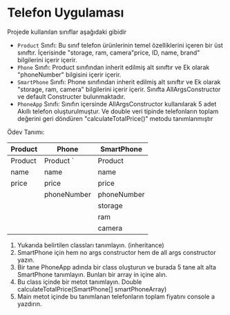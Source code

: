 # Telefon Uygulaması

Projede kullanılan sınıflar aşağıdaki gibidir

-   `Product` Sınıfı: Bu sınıf telefon ürünlerinin temel özelliklerini içeren bir üst sınıftır. İçerisinde "storage, ram, camera"price, ID, name, brand" bilgilerini içerir içerir.
-   `Phone` Sınıfı: Product sınıfından inherit edilmiş alt sınıftır ve Ek olarak "phoneNumber" bilgisini içerir içerir.
-   `SmartPhone` Sınıfı: Phone sınıfından inherit edilmiş alt sınıftır ve Ek olarak "storage, ram, camera" bilgilerini içerir içerir. Sınıfta AllArgsConstructor ve default Constructer bulunmaktadır.
-   `PhoneApp` Sınıfı: Sınıfın içersinde AllArgsConstructor kullanılarak 5 adet Akıllı telefon oluşturulmuştur. Ve double veri tipinde telefonların toplam değerini geri döndüren "calculateTotalPrice()" metodu tanımlanmıştır

Ödev Tanımı:

|     Product    |            Phone              |      SmartPhone             |
|----------------|-------------------------------|-----------------------------|
|Product         |Product           `            |Product                      |
|name            |name                           |name                         |
|price           |price                          |price                        |
|                |phoneNumber                    |phoneNumber                  |
|                |                               |storage                      |
|                |                               |ram                          |
|                |                               |camera                       |

1. Yukarıda belirtilen classları tanımlayın. (inheritance)
2. SmartPhone için hem no args constructor hem de all args constructor yazın.
3. Bir tane PhoneApp adında bir class oluşturun ve burada 5 tane alt alta SmartPhone
tanımlayın. Bunları bir array in içine alın.
4. Bu class içinde bir metot tanımlayın.
Double calculateTotalPrice(SmartPhone[] smartPhoneArray)
5. Main metot içinde bu tanımlanan telefonların toplam fiyatını console a yazdırın.

